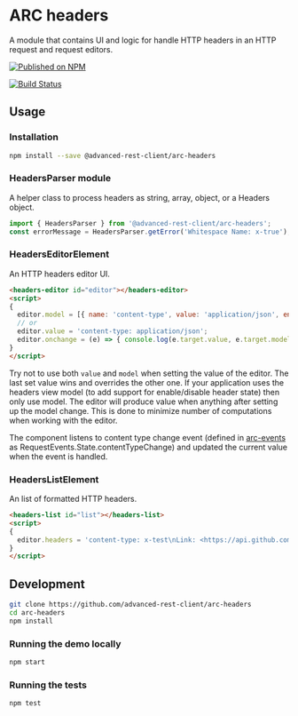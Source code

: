 # ARC headers

A module that contains UI and logic for handle HTTP headers in an HTTP request and request editors.

[![Published on NPM](https://img.shields.io/npm/v/@advanced-rest-client/arc-headers.svg)](https://www.npmjs.com/package/@advanced-rest-client/arc-headers)

[![Build Status](https://travis-ci.com/advanced-rest-client/arc-headers.svg)](https://travis-ci.com/advanced-rest-client/arc-headers)

## Usage

### Installation

```sh
npm install --save @advanced-rest-client/arc-headers
```

### HeadersParser module

A helper class to process headers as string, array, object, or a Headers object.

```js
import { HeadersParser } from '@advanced-rest-client/arc-headers';
const errorMessage = HeadersParser.getError('Whitespace Name: x-true');
```

### HeadersEditorElement

An HTTP headers editor UI.

```html
<headers-editor id="editor"></headers-editor>
<script>
{
  editor.model = [{ name: 'content-type', value: 'application/json', enabled: true }];
  // or
  editor.value = 'content-type: application/json';
  editor.onchange = (e) => { console.log(e.target.value, e.target.model); }
}
</script>
```

Try not to use both `value` and `model` when setting the value of the editor. The last set value wins and overrides the other one.
If your application uses the headers view model (to add support for enable/disable header state) then only use model. The editor will
produce value when anything after setting up the model change. This is done to minimize number of computations when working with the editor.

The component listens to content type change event (defined in [arc-events](https://github.com/advanced-rest-client/arc-events) as RequestEvents.State.contentTypeChange) and updated the current value when the event is handled.

### HeadersListElement

An list of formatted HTTP headers.

```html
<headers-list id="list"></headers-list>
<script>
{
  editor.headers = 'content-type: x-test\nLink: <https://api.github.com/organizations/19393150/repos?page=6>, rel="next";';
}
</script>
```

## Development

```sh
git clone https://github.com/advanced-rest-client/arc-headers
cd arc-headers
npm install
```

### Running the demo locally

```sh
npm start
```

### Running the tests

```sh
npm test
```
